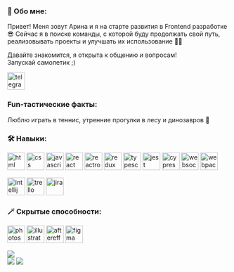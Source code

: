 ### 🌱 Обо мне:
Привет! Меня зовут Арина и я на старте развития в Frontend разработке 😎 
Сейчас я в поиске команды, с которой буду продолжать свой путь, реализовывать проекты и улучшать их использование 💪🏻

Давайте знакомится, я открыта к общению и вопросам!  
Запускай самолетик ;)

[<img src='https://static-00.iconduck.com/assets.00/telegram-icon-512x512-yxzgpazw.png' alt='telegram' height='40'>](https://t.me/raccoons_house)

### Fun-тастические факты: 
Люблю играть в теннис, утренние прогулки в лесу и динозавров 🦖

### :hammer_and_wrench: Навыки: 
<img src="https://raw.githubusercontent.com/danielcranney/readme-generator/main/public/icons/skills/html5-colored.svg" alt='html' height='40'/>   <img src="https://raw.githubusercontent.com/danielcranney/readme-generator/main/public/icons/skills/css3-colored.svg" alt='css' height='40'/>   <img src="https://cdn.jsdelivr.net/gh/devicons/devicon@latest/icons/javascript/javascript-original.svg" alt='javascript' height='40'/>    <img src="https://raw.githubusercontent.com/danielcranney/readme-generator/main/public/icons/skills/react-colored.svg" alt='react' height='40'/>    <img src="https://reactrouter.com/_brand/react-router-stacked-color-inverted.png" alt='reactrouter' height='40'/>   <img src="https://raw.githubusercontent.com/danielcranney/readme-generator/main/public/icons/skills/redux-colored.svg" alt="redux" height="40"/>    <img src="https://raw.githubusercontent.com/danielcranney/readme-generator/main/public/icons/skills/typescript-colored.svg" alt="typescript" height="40"/>    <img src="https://cdn.jsdelivr.net/gh/devicons/devicon@latest/icons/jest/jest-plain.svg" alt="jest" height="40"/>    <img src="https://cdn.jsdelivr.net/gh/devicons/devicon@latest/icons/cypressio/cypressio-plain.svg" alt="cypress" height="40"/>    <img src="https://i0.wp.com/codeitworld.com/wp-content/uploads/2017/12/websoket.png?resize=360%2C270&ssl=1&is-pending-load=1" alt="websockets" height="40" />    <img src="https://raw.githubusercontent.com/danielcranney/readme-generator/main/public/icons/skills/webpack-colored.svg" alt="webpack" height="40"/>

<img src="https://cdn.jsdelivr.net/gh/devicons/devicon@latest/icons/intellij/intellij-original.svg" alt="intellij" height="40"/>   <img src="https://cdn.jsdelivr.net/gh/devicons/devicon@latest/icons/trello/trello-original.svg" alt="trello" height="40"/>    <img src="https://cdn.jsdelivr.net/gh/devicons/devicon@latest/icons/jira/jira-original.svg" alt="jira" height="40"/>

          
### 🪄 Скрытые способности:

<img src="https://cdn.jsdelivr.net/gh/devicons/devicon@latest/icons/photoshop/photoshop-original.svg" alt="photoshop" height="40"/> <img src="https://raw.githubusercontent.com/danielcranney/readme-generator/main/public/icons/skills/illustrator-colored.svg" alt="illustrator" height="40"/> <img src="https://cdn.jsdelivr.net/gh/devicons/devicon@latest/icons/aftereffects/aftereffects-original.svg" alt="aftereffects" height="40"/> <img src="https://raw.githubusercontent.com/danielcranney/readme-generator/main/public/icons/skills/figma-colored.svg" alt="figma" height="40"/>    
          
![](http://github-profile-summary-cards.vercel.app/api/cards/profile-details?username=ehunova&theme=github_dark)   
![](http://github-profile-summary-cards.vercel.app/api/cards/repos-per-language?username=ehunova&theme=github_dark)          ![](http://github-profile-summary-cards.vercel.app/api/cards/stats?username=ehunova&theme=github_dark)
